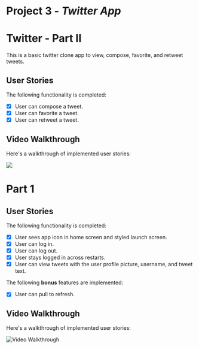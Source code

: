# Project 3 - *Twitter App*

# Twitter - Part II

This is a basic twitter clone app to view, compose, favorite, and retweet tweets.


## User Stories

The following functionality is completed:

- [x] User can compose a tweet. 
- [x] User can favorite a tweet.
- [x] User can retweet a tweet.

## Video Walkthrough

Here's a walkthrough of implemented user stories:

<img src='http://g.recordit.co/9LpAXz5edQ.gif' />



# Part 1


## User Stories

The following functionality is completed:

- [X] User sees app icon in home screen and styled launch screen.
- [X] User can log in.
- [X] User can log out.
- [X] User stays logged in across restarts.
- [X] User can view tweets with the user profile picture, username, and tweet text.

The following **bonus** features are implemented:

- [X] User can pull to refresh.

## Video Walkthrough

Here's a walkthrough of implemented user stories:

<img src='http://g.recordit.co/eZz0eN1SBh.gif' title='Video Walkthrough' width='' alt='Video Walkthrough' />

